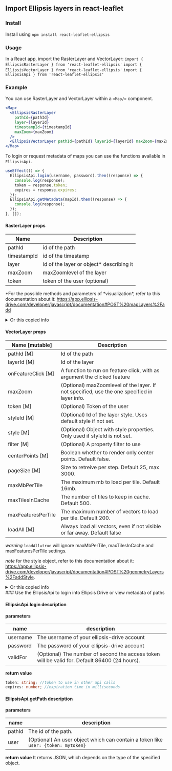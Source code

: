 ## Import Ellipsis layers in react-leaflet

### Install

Install using `npm install react-leaflet-ellipsis`

### Usage

In a React app, import the RasterLayer and VectorLayer:
`import { EllipsisRasterLayer } from 'react-leaflet-ellipsis'`
`import { EllipsisVectorLayer } from 'react-leaflet-ellipsis'`
`import { EllipsisApi } from 'react-leaflet-ellipsis'`

### Example

You can use RasterLayer and VectorLayer within a `<Map/>` component.

```jsx
<Map>
  <EllipsisRasterLayer
    pathId={pathId}
    layer={layerId}
    timestampId={timestampId}
    maxZoom={maxZoom}
  />
  <EllipsisVectorLayer pathId={pathId} layerId={layerId} maxZoom={maxZoom} />
</Map>
```

To login or request metadata of maps you can use the functions available in `EllipsisApi`.

```js
useEffect(() => {
  EllipsisApi.login(username, password).then((response) => {
    console.log(response);
    token = response.token;
    expires = response.expires;
  });
  EllipsisApi.getMetadata(mapId).then((response) => {
    console.log(response);
  });
}, []);
```

#### RasterLayer props

| Name        | Description                               |
| ----------- | ----------------------------------------- |
| pathId      | id of the path                            |
| timestampId | id of the timestamp                       |
| layer       | id of the layer or object\* describing it |
| maxZoom     | maxZoomlevel of the layer                 |
| token       | token of the user (optional)              |

*For the possible methods and parameters of *visualization\*, refer to this documentation about it: https://app.ellipsis-drive.com/developer/javascript/documentation#POST%20mapLayers%2Fadd

<details>
<summary>Or this copied info</summary>

method names: 'contour', 'hillShade', 'vector', 'rgb', 'colorScale' or 'index'.

parameters:

for method = bandToColor

{ "bandNumber": <band number as int>, "transitionPoints":[{"color":<color as hex>,"value":<transition value as float>},{"color":<color as hex>,"value":<transition value as float>},{"color":<color as hex>,"value":<transition value as float>}], 'alpha':<float between 0 ad 1>, "period":<periodicity as float>}

or

{ "bandNumber": <band number as int>, "rangeToColor":[{"color":<color as hex>,"fromValue":<start value as float>,"toValue":<end value as float>}], 'alpha':<float between 0 ad 1>, "period":<periodicity as float>}

for method=rgb

{'bands': [{"bandNumber":<band number as int>, "weight": <weight as float>, "bias": <bias af float>, "color":<one of red, green or blue>},{"bandNumber":<band number as int>, "weight": <weight as float>, "bias": <bias af float>, "color":<one of red, green or blue>},{"bandNumber":<band number as int>, "weight": <weight as float>, "bias": <bias af float>, "color":<one of red, green or blue>} ], 'alpha': <flaot between 0 and 1>}

for method = index

{ "positiveBand":{"bandNumber":<band number as int>, "weight":<weight as float>, "bias":<bias as float>},"negativeBand":{"bandNumber":<band number as int>, "weight":<weight as float>, "bias":<bias as float>}, "transitionPoints":[{"color":<color as hex>,"value":<transition value as float>},{"color":<color as hex>,"value":<transition value as float>},{"color":<color as hex>,"value":<transition value as float>}], 'alpha':<float between 0 ad 1>}

or

{ "positiveBand":{"bandNumber":<band number as int>, "weight":<weight as float>, "bias":<bias as float>},"negativeBand":{"bandNumber":<band number as int>, "weight":<weight as float>, "bias":<bias as float>}, "rangeToColor":[{"color":<color as hex>,"fromValue":<start value as float>,"toValue":<end value as float>}], 'alpha':<float between 0 ad 1>}

for method=hillShade

{"angle": <float between 0 and 90>, "bandNumber": <band number as int>, "alpha":<float between 0 and 1>}

for method=vectorField

{"clipValueMin":<value to clip to as float>,"clipValueMax":<value to clip from as float>, "xDirection":{"bandNumber":<band number as int>, "weight":<weight as float>, "bias":<bias as float>}, "yDirection":{"bandNumber":<band number as int>, "weight":<weight as float>, "bias":<bias as float>}}

Each method can have an optional parameter noData. No data must be an array of objects. Each object must have a bandNumber as int, fromValue as float and toValue as float. Pixels for which values is the given bandNumber are between fromValue and toValue are made transparent.

</details>

#### VectorLayer props

| Name [mutable]     | Description                                                                                  |
| ------------------ | -------------------------------------------------------------------------------------------- |
| pathId [M]         | Id of the path                                                                               |
| layerId [M]        | Id of the layer                                                                              |
| onFeatureClick [M] | A function to run on feature click, with as argument the clicked feature                     |
| maxZoom            | (Optional) maxZoomlevel of the layer. If not specified, use the one specified in layer info. |
| token [M]          | (Optional) Token of the user                                                                 |
| styleId [M]        | (Optional) Id of the layer style. Uses default style if not set.                             |
| style [M]          | (Optional) Object with style properties. Only used if styleId is not set.                    |
| filter [M]         | (Optional) A property filter to use                                                          |
| centerPoints [M]   | Boolean whether to render only center points. Default false.                                 |
| pageSize [M]       | Size to retreive per step. Default 25, max 3000.                                             |
| maxMbPerTile       | The maximum mb to load per tile. Default 16mb.                                               |
| maxTilesInCache    | The number of tiles to keep in cache. Default 500.                                           |
| maxFeaturesPerTile | The maximum number of vectors to load per tile. Default 200.                                 |
| loadAll [M]        | Always load all vectors, even if not visible or far away. Default false                      |

_warning_ `loadAll=true` will ignore maxMbPerTile, maxTilesInCache and maxFeaturesPerTile settings.

_note_ for the style object, refer to this documentation about it: https://app.ellipsis-drive.com/developer/javascript/documentation#POST%20geometryLayers%2FaddStyle.

<details>
<summary>Or this copied info</summary>
○ 'rules': Parameters contains the property 'rules' being an array of objects with required properties 'property', 'value' and 'color' and optional properties 'operator' and 'alpha'. 'property' should be the name of the property to style by and should be of type string, 'value' should be the cutoff point of the style and must be the same type as the property, 'color' is the color of the style and must be a rgb hex code, 'operator'determines whether the styling should occur at, under or over the cutoff point and must be one of '=', '<', '>', '<=', '>=' or '!=' with default '=' and 'alpha' should be the transparency of the color on a 0 to 1 scale with default 0.5.

○ 'rangeToColor': Parameters contains the required property 'rangeToColor' and optional property 'periodic', where 'rangeToColor' should be an array of objects with required properties 'property', 'fromValue', 'toValue' and 'color' and optional property 'alpha', where 'property' should be the name of the property to style by and should be of type string, 'fromValue' and 'toValue' should be the minimum and maximum value of the range respectively, 'color' is the color to use if the property falls inclusively between the fromValue and toValue and should be a rgb hex code color and 'alpha' should be the transparency of the color on a 0 to 1 scale with default 0.5. 'periodic' should be a positive float used when the remainder from dividing the value of the property by the periodic should be used to evaluate the ranges instead.

○ 'transitionPoints': Parameters contains the required properties 'property' and 'transitionPoints' and optional property 'periodic', where 'property' should be the name of the property to style by and should be of type string, 'transitionPoints' should be an array of objects with required properties 'value' and 'color' and optional property 'alpha', where 'value' should be the value at which the next transition starts, 'color' is the color to use if the property falls in the interval before or after the transition point and should be a rgb hex code color and 'alpha' should be the transparency of the color on a 0 to 1 scale with 0.5 as default. 'periodic' should be a positive float used when the remainder from dividing the value of the property by the periodic should be used to evaluate the ranges instead.

○ 'random': Parameters contains the required property 'property' and optional property 'alpha', where 'property' should be the name of the property by which to randomly assign colors and should be of type string and 'alpha' should be the transparency of the color on a 0 to 1 scale with default 0.5.

</details>
### Use the EllipsisApi to login into Ellipsis Drive or view metadata of paths

#### EllipsisApi.login description

**parameters**

| name     | description                                                                                   |
| -------- | --------------------------------------------------------------------------------------------- |
| username | The username of your ellipsis-drive account                                                   |
| password | The password of your ellipsis-drive account                                                   |
| validFor | (Optional) The number of second the access token will be valid for. Default 86400 (24 hours). |

**return value**

```ts
token: string; //token to use in other api calls
expires: number; //expiration time in milliseconds
```

#### EllipsisApi.getPath description

**parameters**

| name   | description                                                                       |
| ------ | --------------------------------------------------------------------------------- |
| pathId | The id of the path.                                                               |
| user   | (Optional) An user object which can contain a token like `user: {token: mytoken}` |

**return value**
It returns JSON, which depends on the type of the specified object.
